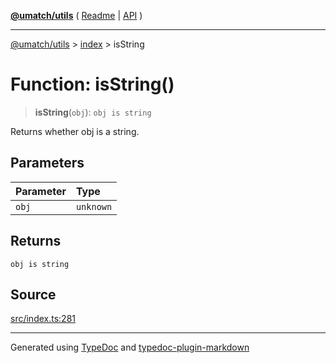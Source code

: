 [**@umatch/utils**](../../README.md) ( [Readme](../../README.md) \| [API](../../API.md) )

---

[@umatch/utils](../../API.md) > [index](../README.md) > isString

# Function: isString()

> **isString**(`obj`): `obj is string`

Returns whether obj is a string.

## Parameters

| Parameter | Type      |
| :-------- | :-------- |
| `obj`     | `unknown` |

## Returns

`obj is string`

## Source

[src/index.ts:281](https://github.com/umatch-oficial/utils/blob/a4be831/src/index.ts#L281)

---

Generated using [TypeDoc](https://typedoc.org/) and [typedoc-plugin-markdown](https://www.npmjs.com/package/typedoc-plugin-markdown)
